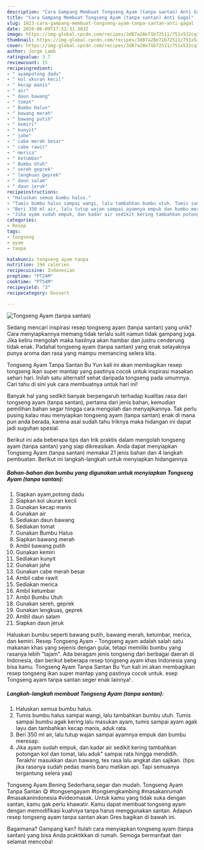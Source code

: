 ```yaml
---
description: "Cara Gampang Membuat Tongseng Ayam (tanpa santan) Anti Gagal"
title: "Cara Gampang Membuat Tongseng Ayam (tanpa santan) Anti Gagal"
slug: 1023-cara-gampang-membuat-tongseng-ayam-tanpa-santan-anti-gagal
date: 2020-06-09T17:51:31.303Z
image: https://img-global.cpcdn.com/recipes/3d87a28e71b72511/751x532cq70/tongseng-ayam-tanpa-santan-foto-resep-utama.jpg
thumbnail: https://img-global.cpcdn.com/recipes/3d87a28e71b72511/751x532cq70/tongseng-ayam-tanpa-santan-foto-resep-utama.jpg
cover: https://img-global.cpcdn.com/recipes/3d87a28e71b72511/751x532cq70/tongseng-ayam-tanpa-santan-foto-resep-utama.jpg
author: Jorge Lamb
ratingvalue: 3.7
reviewcount: 15
recipeingredient:
- " ayampotong dadu"
- " kol ukuran kecil"
- " kecap manis"
- " air"
- " daun bawang"
- " tomat"
- " Bumbu Halus"
- " bawang merah"
- " bawang putih"
- " kemiri"
- " kunyit"
- " jahe"
- " cabe merah besar"
- " cabe rawit"
- " merica"
- " ketumbar"
- " Bumbu Utuh"
- " sereh geprek"
- " lengkuas geprek"
- " daun salam"
- " daun jeruk"
recipeinstructions:
- "Haluskan semua bumbu halus."
- "Tumis bumbu halus sampai wangi, lalu tambahkan bumbu utuh. Tumis sampai bumbu agak kering lalu masukan ayam, tumis sampai ayam agak layu dan tambahkan kecap manis, aduk rata."
- "Beri 350 ml air, lalu tutup wajan sampai ayamnya empuk dan bumbu meresap."
- "Jika ayam sudah empuk, dan kadar air sedikit kering tambahkan potongan kol dan tomat, lalu aduk&#34; sampai rata hingga mendidih. Terakhir masukkan daun bawang, tes rasa lalu angkat dan sajikan. (tips: jika rasanya sudah pedas manis baru matikan api. Tapi semuanya tergantung selera yaa)"
categories:
- Resep
tags:
- tongseng
- ayam
- tanpa

katakunci: tongseng ayam tanpa 
nutrition: 194 calories
recipecuisine: Indonesian
preptime: "PT24M"
cooktime: "PT54M"
recipeyield: "3"
recipecategory: Dessert

---
```



![Tongseng Ayam (tanpa santan)](https://img-global.cpcdn.com/recipes/3d87a28e71b72511/751x532cq70/tongseng-ayam-tanpa-santan-foto-resep-utama.jpg)

Sedang mencari inspirasi resep tongseng ayam (tanpa santan) yang unik? Cara menyiapkannya memang tidak terlalu sulit namun tidak gampang juga. Jika keliru mengolah maka hasilnya akan hambar dan justru cenderung tidak enak. Padahal tongseng ayam (tanpa santan) yang enak selayaknya punya aroma dan rasa yang mampu memancing selera kita.

Tongseng Ayam Tanpa Santan Bu Yun kali ini akan membagikan resep tongseng ikan super mantap yang pastinya cocok untuk inspirasi masakan sehari hari. Inilah satu alternatif sehat daripada tongseng pada umumnya. Cari tahu di sini yuk cara membuatnya untuk hari ini!

Banyak hal yang sedikit banyak berpengaruh terhadap kualitas rasa dari tongseng ayam (tanpa santan), pertama dari jenis bahan, kemudian pemilihan bahan segar hingga cara mengolah dan menyajikannya. Tak perlu pusing kalau mau menyiapkan tongseng ayam (tanpa santan) enak di mana pun anda berada, karena asal sudah tahu triknya maka hidangan ini dapat jadi suguhan spesial.


Berikut ini ada beberapa tips dan trik praktis dalam mengolah tongseng ayam (tanpa santan) yang siap dikreasikan. Anda dapat menyiapkan Tongseng Ayam (tanpa santan) memakai 21 jenis bahan dan 4 langkah pembuatan. Berikut ini langkah-langkah untuk menyiapkan hidangannya.

<!--inarticleads1-->

##### Bahan-bahan dan bumbu yang digunakan untuk menyiapkan Tongseng Ayam (tanpa santan):

1. Siapkan  ayam,potong dadu
1. Siapkan  kol ukuran kecil
1. Gunakan  kecap manis
1. Gunakan  air
1. Sediakan  daun bawang
1. Sediakan  tomat
1. Gunakan  Bumbu Halus
1. Siapkan  bawang merah
1. Ambil  bawang putih
1. Gunakan  kemiri
1. Sediakan  kunyit
1. Gunakan  jahe
1. Gunakan  cabe merah besar
1. Ambil  cabe rawit
1. Sediakan  merica
1. Ambil  ketumbar
1. Ambil  Bumbu Utuh
1. Gunakan  sereh, geprek
1. Gunakan  lengkuas, geprek
1. Ambil  daun salam
1. Siapkan  daun jeruk


Haluskan bumbu seperti bawang putih, bawang merah, ketumbar, merica, dan kemiri. Resep Tongseng Ayam - Tongseng ayam adalah salah satu makanan khas yang sejenis dengan gulai, tetapi memiliki bumbu yang rasanya lebih &#34;tajam&#34;. Ada beragam jenis tongseng dari berbagai daerah di Indonesia, dan berikut beberapa resep tongseng ayam khas Indonesia yang bisa kamu. Tongseng Ayam Tanpa Santan Bu Yun kali ini akan membagikan resep tongseng ikan super mantap yang pastinya cocok untuk. esep Tongseng ayam tanpa santan seger enak lainnya! . 

<!--inarticleads2-->

##### Langkah-langkah membuat Tongseng Ayam (tanpa santan):

1. Haluskan semua bumbu halus.
1. Tumis bumbu halus sampai wangi, lalu tambahkan bumbu utuh. Tumis sampai bumbu agak kering lalu masukan ayam, tumis sampai ayam agak layu dan tambahkan kecap manis, aduk rata.
1. Beri 350 ml air, lalu tutup wajan sampai ayamnya empuk dan bumbu meresap.
1. Jika ayam sudah empuk, dan kadar air sedikit kering tambahkan potongan kol dan tomat, lalu aduk&#34; sampai rata hingga mendidih. Terakhir masukkan daun bawang, tes rasa lalu angkat dan sajikan. (tips: jika rasanya sudah pedas manis baru matikan api. Tapi semuanya tergantung selera yaa)


Tongseng Ayam Bening Sederhana,segar dan mudah. Tongseng Ayam Tanpa Santan 😋 #tongsengayam #tongsengkambing #masakanrumah #masakanindonesia #videomasak. Untuk kamu yang tidak suka dengan santan, kamu gak perlu khawatir. Kamu dapat membuat tongseng ayam dengan memodifikasi kuahnya tanpa harus menggunakan santan. Adapun resep tongseng ayam tanpa santan akan Gres bagikan di bawah ini. 

Bagaimana? Gampang kan? Itulah cara menyiapkan tongseng ayam (tanpa santan) yang bisa Anda praktikkan di rumah. Semoga bermanfaat dan selamat mencoba!
